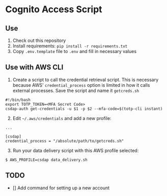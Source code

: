 # Cognito Access Script

## Use

1. Check out this repository
2. Install requirements: `pip install -r requirements.txt`
3. Copy `.env.template` file to `.env` and fill in necessary values

## Use with AWS CLI

1. Create a script to call the credential retrieval script. This is necessary because AWS' `credential_process` option is limited in how it calls external processes. Save the script and name it `getcreds.sh`

```
#!/bin/bash
export TOTP_TOKEN=<MFA Secret Code>
csdap-auth get-credentials -u $1 -p $2 --mfa-code=$(totp-cli instant)
```

2. Edit `~/.aws/credentials` and add a new profile:

```
...

[csdap]
credential_process = "/absolute/path/to/getcreds.sh"
```

3. Run your data delivery script with this AWS profile selected:

```
$ AWS_PROFILE=csdap data_delivery.sh
```

## TODO

- [] Add command for setting up a new account
